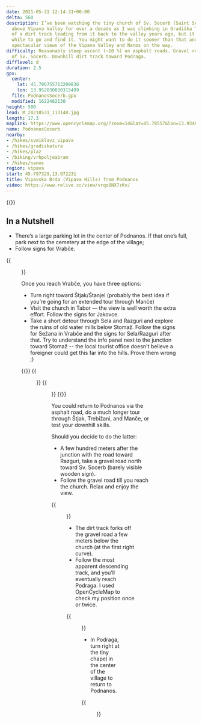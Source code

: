 ```yaml
---
date: 2021-05-31 12:14:31+00:00
delta: 560
description: I’ve been watching the tiny church of Sv. Socerb (Saint Servulus) high
  above Vipava Valley for over a decade as I was climbing in Gradiška Tura. I’ve heard
  of a dirt track leading from it back to the valley years ago, but it took me a long
  while to go and find it. You might want to do it sooner than that and enjoy the
  spectacular views of the Vipava Valley and Nanos on the way.
difficulty: Reasonably steep ascent (~10 %) on asphalt roads. Gravel road to the church
  of Sv. Socerb. Downhill dirt track toward Podraga.
difflevel: d
duration: 2.5
gpx:
  center:
    lat: 45.786755713209836
    lon: 13.952030830315499
  file: PodnanosSocerb.gpx
  modified: 1622482130
height: 580
lead: M_20210531_113148.jpg
length: 17.3
maplink: https://www.opencyclemap.org/?zoom=14&lat=45.78557&lon=13.93481&layers=B0000
name: PodnanosSocerb
nearby:
- /hikes/svmiklavz_vipava
- /hikes/gradiskatura
- /hikes/plaz
- /biking/vrhpoljeabram
- /hikes/nanos
region: vipava
start: 45.797329,13.972231
title: Vipavska Brda (Vipava Hills) from Podnanos
video: https://www.relive.cc/view/vrqo8NX7zKv/
---
```

{{<hike-details description="yes">}}

## In a Nutshell

* There’s a large parking lot in the center of Podnanos. If that one’s full, park next to the cemetery at the edge of the village;
* Follow signs for Vrabče.

{{<figure src="M_20210531_100346.jpg" caption="Above Podnanos">}}

Once you reach Vrabče, you have three options:

* Turn right toward Štjak/Štanjel (probably the best idea if you’re going for an extended tour through Manče)
* Visit the church in Tabor — the view is well worth the extra effort. Follow the signs for Jakovce.
* Take a short detour through Sela and Razguri and explore the ruins of old water mills below Stomaž. Follow the signs for Sežana in Vrabče and the signs for Sela/Razguri after that. Try to understand the info panel next to the junction toward Stomaž -- the local tourist office doesn't believe a foreigner could get this far into the hills. Prove them wrong ;)

{{<gallery>}}
{{<figure src="M_20210531_104801.jpg" caption="The road toward Sela">}}
{{<figure src="M_20210531_105534.jpg" caption="Karst plateau">}}
{{</gallery>}}

You could return to Podnanos via the asphalt road, do a much longer tour through Štjak, Trebižani, and Manče, or test your downhill skills. 

Should you decide to do the latter:

* A few hundred meters after the junction with the road toward Razguri, take a gravel road north toward Sv. Socerb (barely visible wooden sign).
* Follow the gravel road till you reach the church. Relax and enjoy the view.

{{<figure src="M_20210531_113242.jpg" caption="The view from sv. Socerb">}}

* The dirt track forks off the gravel road a few meters below the church (at the first right curve).
* Follow the most apparent descending track, and you’ll eventually reach Podraga. I used OpenCycleMap to check my position once or twice.

{{<figure src="M_20210531_114824.jpg" caption="One of the easier parts of the dirt track">}}

* In Podraga, turn right at the tiny chapel in the center of the village to return to Podnanos.

{{<figure src="M_20210531_115302.jpg" caption="Above Podraga -- almost done with the dirt track">}}
